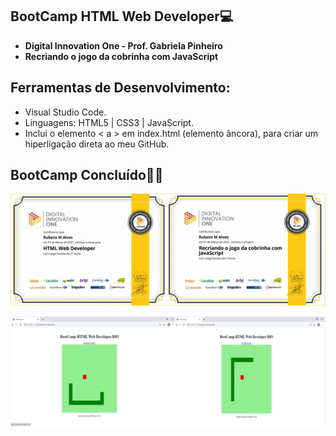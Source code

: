 ## BootCamp HTML Web Developer💻

- **Digital Innovation One  - Prof. Gabriela Pinheiro**
- **Recriando o jogo da cobrinha com JavaScript**

## Ferramentas de Desenvolvimento:

- Visual Studio Code.
- Linguagens: HTML5 | CSS3 | JavaScript.
- Inclui o elemento < a > em index.html (elemento âncora), para criar um hiperligação direta ao meu GitHub. 

## BootCamp Concluído👨‍💻


<p align="center">
    <img windth="470" src="https://github.com/Rubensrma/SnakeGame/blob/master/HTML%20WEB%20DEVELOPER.jpg">
</p>


<p align="center">
    <img windth="470" src="https://github.com/Rubensrma/SnakeGame/blob/master/SNAKEGAME.jpg">
</p>
